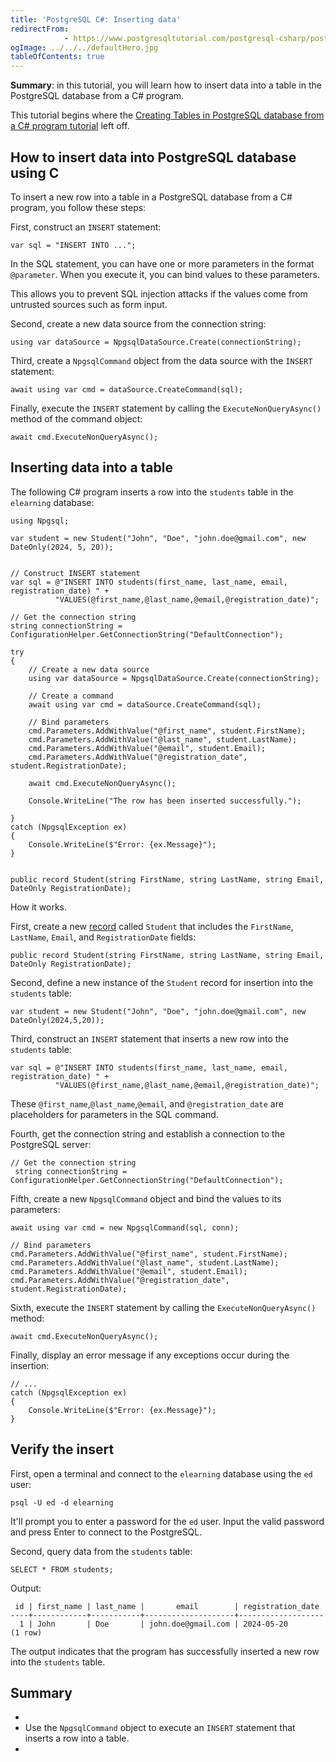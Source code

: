```yaml
---
title: 'PostgreSQL C#: Inserting data'
redirectFrom: 
            - https://www.postgresqltutorial.com/postgresql-csharp/postgresql-csharp-insert/
ogImage: ../../../defaultHero.jpg
tableOfContents: true
---
```

<!-- wp:paragraph -->

**Summary**: in this tutorial, you will learn how to insert data into a table in the PostgreSQL database from a C# program.

<!-- /wp:paragraph -->

<!-- wp:paragraph {"metadata":{"name":""},"className":"note"} -->

This tutorial begins where the [Creating Tables in PostgreSQL database from a C# program tutorial](https://www.postgresqltutorial.com/postgresql-csharp/postgresql-csharp-create-table/) left off.

<!-- /wp:paragraph -->

<!-- wp:heading -->

## How to insert data into PostgreSQL database using C

<!-- /wp:heading -->

<!-- wp:paragraph -->

To insert a new row into a table in a PostgreSQL database from a C# program, you follow these steps:

<!-- /wp:paragraph -->

<!-- wp:paragraph -->

First, construct an `INSERT` statement:

<!-- /wp:paragraph -->

<!-- wp:code {"language":"cs"} -->

```
var sql = "INSERT INTO ...";
```

<!-- /wp:code -->

<!-- wp:paragraph -->

In the SQL statement, you can have one or more parameters in the format `@parameter`. When you execute it, you can bind values to these parameters.

<!-- /wp:paragraph -->

<!-- wp:paragraph -->

This allows you to prevent SQL injection attacks if the values come from untrusted sources such as form input.

<!-- /wp:paragraph -->

<!-- wp:paragraph -->

Second, create a new data source from the connection string:

<!-- /wp:paragraph -->

<!-- wp:code {"language":"cs"} -->

```
using var dataSource = NpgsqlDataSource.Create(connectionString);
```

<!-- /wp:code -->

<!-- wp:paragraph -->

Third, create a `NpgsqlCommand` object from the data source with the `INSERT` statement:

<!-- /wp:paragraph -->

<!-- wp:code {"language":"cs"} -->

```
await using var cmd = dataSource.CreateCommand(sql);
```

<!-- /wp:code -->

<!-- wp:paragraph -->

Finally, execute the `INSERT` statement by calling the `ExecuteNonQueryAsync()` method of the command object:

<!-- /wp:paragraph -->

<!-- wp:code {"language":"cs"} -->

```
await cmd.ExecuteNonQueryAsync();
```

<!-- /wp:code -->

<!-- wp:heading -->

## Inserting data into a table

<!-- /wp:heading -->

<!-- wp:paragraph -->

The following C# program inserts a row into the `students` table in the `elearning` database:

<!-- /wp:paragraph -->

<!-- wp:code {"language":"cs"} -->

```
using Npgsql;

var student = new Student("John", "Doe", "john.doe@gmail.com", new DateOnly(2024, 5, 20));


// Construct INSERT statement
var sql = @"INSERT INTO students(first_name, last_name, email, registration_date) " +
          "VALUES(@first_name,@last_name,@email,@registration_date)";

// Get the connection string
string connectionString = ConfigurationHelper.GetConnectionString("DefaultConnection");

try
{
    // Create a new data source
    using var dataSource = NpgsqlDataSource.Create(connectionString);

    // Create a command
    await using var cmd = dataSource.CreateCommand(sql);

    // Bind parameters
    cmd.Parameters.AddWithValue("@first_name", student.FirstName);
    cmd.Parameters.AddWithValue("@last_name", student.LastName);
    cmd.Parameters.AddWithValue("@email", student.Email);
    cmd.Parameters.AddWithValue("@registration_date", student.RegistrationDate);

    await cmd.ExecuteNonQueryAsync();

    Console.WriteLine("The row has been inserted successfully.");

}
catch (NpgsqlException ex)
{
    Console.WriteLine($"Error: {ex.Message}");
}


public record Student(string FirstName, string LastName, string Email, DateOnly RegistrationDate);
```

<!-- /wp:code -->

<!-- wp:paragraph -->

How it works.

<!-- /wp:paragraph -->

<!-- wp:paragraph -->

First, create a new [record](https://www.csharptutorial.net/csharp-tutorial/csharp-record/) called `Student` that includes the `FirstName`, `LastName`, `Email`, and `RegistrationDate` fields:

<!-- /wp:paragraph -->

<!-- wp:code {"language":"cs"} -->

```
public record Student(string FirstName, string LastName, string Email, DateOnly RegistrationDate);
```

<!-- /wp:code -->

<!-- wp:paragraph -->

Second, define a new instance of the `Student` record for insertion into the `students` table:

<!-- /wp:paragraph -->

<!-- wp:code {"language":"cs"} -->

```
var student = new Student("John", "Doe", "john.doe@gmail.com", new DateOnly(2024,5,20));
```

<!-- /wp:code -->

<!-- wp:paragraph -->

Third, construct an `INSERT` statement that inserts a new row into the `students` table:

<!-- /wp:paragraph -->

<!-- wp:code {"language":"cs"} -->

```
var sql = @"INSERT INTO students(first_name, last_name, email, registration_date) " +
          "VALUES(@first_name,@last_name,@email,@registration_date)";
```

<!-- /wp:code -->

<!-- wp:paragraph -->

These `@first_name`,`@last_name`,`@email`, and `@registration_date` are placeholders for parameters in the SQL command.

<!-- /wp:paragraph -->

<!-- wp:paragraph -->

Fourth, get the connection string and establish a connection to the PostgreSQL server:

<!-- /wp:paragraph -->

<!-- wp:code {"language":"cs"} -->

```
// Get the connection string
 string connectionString = ConfigurationHelper.GetConnectionString("DefaultConnection");
```

<!-- /wp:code -->

<!-- wp:paragraph -->

Fifth, create a new `NpgsqlCommand` object and bind the values to its parameters:

<!-- /wp:paragraph -->

<!-- wp:code {"language":"cs"} -->

```
await using var cmd = new NpgsqlCommand(sql, conn);

// Bind parameters
cmd.Parameters.AddWithValue("@first_name", student.FirstName);
cmd.Parameters.AddWithValue("@last_name", student.LastName);
cmd.Parameters.AddWithValue("@email", student.Email);
cmd.Parameters.AddWithValue("@registration_date", student.RegistrationDate);
```

<!-- /wp:code -->

<!-- wp:paragraph -->

Sixth, execute the `INSERT` statement by calling the `ExecuteNonQueryAsync()` method:

<!-- /wp:paragraph -->

<!-- wp:code {"language":"cs"} -->

```
await cmd.ExecuteNonQueryAsync();
```

<!-- /wp:code -->

<!-- wp:paragraph -->

Finally, display an error message if any exceptions occur during the insertion:

<!-- /wp:paragraph -->

<!-- wp:code {"language":"cs"} -->

```
// ...
catch (NpgsqlException ex)
{
    Console.WriteLine($"Error: {ex.Message}");
}
```

<!-- /wp:code -->

<!-- wp:heading -->

## Verify the insert

<!-- /wp:heading -->

<!-- wp:paragraph -->

First, open a terminal and connect to the `elearning` database using the `ed` user:

<!-- /wp:paragraph -->

<!-- wp:code {"language":"cs"} -->

```
psql -U ed -d elearning
```

<!-- /wp:code -->

<!-- wp:paragraph -->

It'll prompt you to enter a password for the `ed` user. Input the valid password and press Enter to connect to the PostgreSQL.

<!-- /wp:paragraph -->

<!-- wp:paragraph -->

Second, query data from the `students` table:

<!-- /wp:paragraph -->

<!-- wp:code {"language":"cs"} -->

```
SELECT * FROM students;
```

<!-- /wp:code -->

<!-- wp:paragraph -->

Output:

<!-- /wp:paragraph -->

<!-- wp:code {"language":"cs"} -->

```
 id | first_name | last_name |       email        | registration_date
----+------------+-----------+--------------------+-------------------
  1 | John       | Doe       | john.doe@gmail.com | 2024-05-20
(1 row)
```

<!-- /wp:code -->

<!-- wp:paragraph -->

The output indicates that the program has successfully inserted a new row into the `students` table.

<!-- /wp:paragraph -->

<!-- wp:heading -->

## Summary

<!-- /wp:heading -->

<!-- wp:list -->

- <!-- wp:list-item -->
- Use the `NpgsqlCommand` object to execute an `INSERT` statement that inserts a row into a table.
- <!-- /wp:list-item -->

<!-- /wp:list -->
